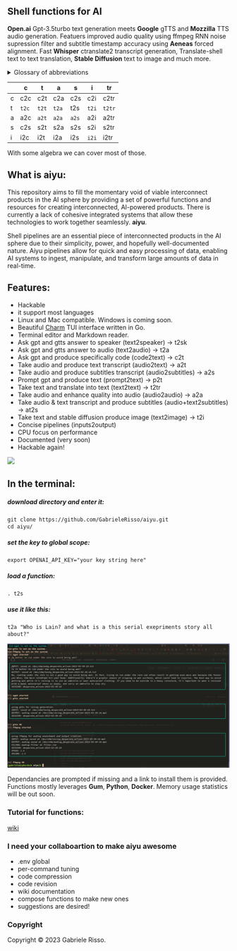 ## Shell functions for AI

**Open.ai** Gpt-3.5turbo text generation meets **Google** gTTS and **Mozzilla** TTS audio generation. Featuers improved audio quality using ffmpeg RNN noise supression filter and subtitle timestamp accuracy using **Aeneas** forced alignment.
Fast **Whisper** ctranslate2 transcript generation, Translate-shell text to text translation, **Stable Diffusion** text to image and much more.

<details>

<summary>Glossary of abbreviations</summary>

## Inputs and Outputs

```c  -> code
t  -> text
a  -> audio
s  -> subtitle
tr -> translation
i  -> image
v --> video
sk -> speaker
```
</details>

|    	| c    	| t    	| a    	| s    	|  i 	|  tr 	|
|----	|------	|------	|------	|------	|------	|---	|
| c  	| c2c  	| c2t  	| c2a  	|  c2s   	| c2i 	| c2tr 	|
| t  	| `t2c`  	| `t2t`  	| `t2a`  	| t2s 	| `t2i` 	| `t2tr`  	|
| a  	| a2c  	| `a2t`  	| `a2a`  	| `a2s`  	| a2i 	|  a2tr 	|
| s  	|  c2s   	| s2t  	| s2a  	| s2s  	| s2i 	|  s2tr 	|
| i 	| i2c 	| i2t 	| i2a 	| i2s 	|  `i2i`  	|  i2tr 	|

With some algebra we can cover most of those.

## What is **aiyu**:

This repository aims to fill the momentary void of viable interconnect products in the AI sphere by providing a set of powerful functions and resources for creating interconnected, AI-powered products. 
There is currently a lack of cohesive integrated systems that allow these technologies to work together seamlessly.  **aiyu**.

Shell pipelines are an essential piece of interconnected products in the AI sphere due to their simplicity, power, and hopefully well-documented nature. Aiyu pipelines allow for quick and easy processing of data, enabling AI systems to ingest, manipulate, and transform large amounts of data in real-time. 

## Features:

 * Hackable
 * it support most languages
 * Linux and Mac compatible. Windows is coming soon.
 * Beautiful [Charm](https://charm.sh/ "Charm") TUI interface written in Go.
 * Terminal editor and Markdown reader.
 * Ask gpt and gtts answer to speaker (text2speaker) -> t2sk
 * Ask gpt and gtts answer to audio (text2audio) -> t2a
 * Ask gpt and produce specifically code (code2text) -> c2t
 * Take audio and produce text transcript (audio2text) -> a2t
 * Take audio and produce subtitles transcript (audio2subtitles) -> a2s
 * Prompt gpt and produce text (prompt2text) -> p2t
 * Take text and translate into text (text2text) -> t2tr
 * Take audio and enhance quality into audio (audio2audio) -> a2a
 * Take audio & text transcript and produce subtitles (audio+text2subtitles) -> at2s
 * Take text and stable diffusion produce image (text2image) -> t2i
 * Concise pipelines (inputs2output)
 * CPU focus on performance
 * Documented (very soon)
 * Hackable again!

 <p align="left"> <a href="https://hits.seeyoufarm.com"><img src="https://hits.seeyoufarm.com/api/count/incr/badge.svg?url=https%3A%2F%2Fgithub.com%2FGabrieleRisso%2Faiyu&count_bg=%234D4244&title_bg=%23EA2424&icon_color=%233E3636&title=aiyu+&edge_flat=false"/></a> </p>



## In the terminal:

##### download directory and enter it:
```
git clone https://github.com/GabrieleRisso/aiyu.git 
cd aiyu/
```
##### set the key to global scope: 
```
export OPENAI_API_KEY="your key string here"
```
##### load a function:
```
. t2s
```
##### use it like this:
```
t2a "Who is Lain? and what is a this serial exepriments story all about?"
```

![alt text](https://github.com/gabrielerisso/aiyu/blob/main/t2a.jpg?raw=true)


Dependancies are prompted if missing and a link to install them is provided.
Functions mostly leverages **Gum**, **Python**, **Docker**.
Memory usage statistics will be out soon.

### Tutorial for functions:
[wiki](https://github.com/GabrieleRisso/aiyu/edit/main/wiki.md "Aiyu Wiki")


### I need your collaboartion to make **aiyu** awesome
 
 * .env global
 * per-command tuning
 * code compression
 * code revision
 * wiki documentation 
 * compose functions to make new ones
 * suggestions are desired!


### Copyright

Copyright © 2023 Gabriele Risso. 
